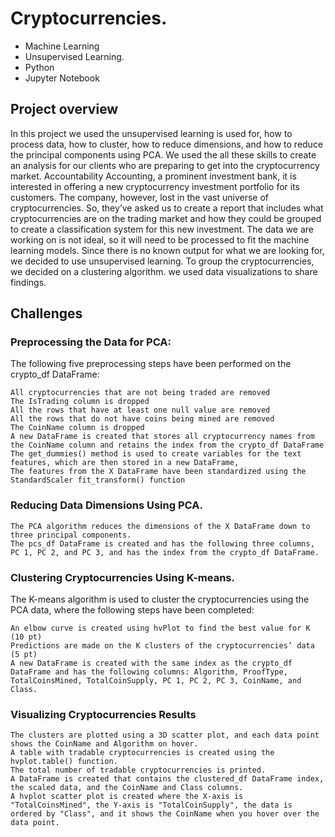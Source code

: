 # Cryptocurrencies.
- Machine Learning
- Unsupervised Learning.
- Python
- Jupyter Notebook
## Project overview
In this project we used the   unsupervised learning is used for, how to process data, how to cluster, how to reduce  dimensions, and how to reduce the principal components using PCA. We used the   all these skills to create an analysis for our clients who are preparing to get into the cryptocurrency market.
Accountability Accounting, a prominent investment bank,  it is interested in offering a new cryptocurrency investment portfolio for its customers. The company, however,  lost in the vast universe of cryptocurrencies. So, they’ve asked us to create a report that includes what cryptocurrencies are on the trading market and how they could be grouped to create a classification system for this new investment.
The data we are working on is not ideal, so it will need to be processed to fit the machine learning models. Since there is no known output for what we are looking for, we  decided to use unsupervised learning. To group the cryptocurrencies, we decided on a clustering algorithm.  we used data visualizations to share  findings.

## Challenges
### Preprocessing the Data for PCA:
  The following five preprocessing steps have been performed on the crypto_df DataFrame:
 
```
All cryptocurrencies that are not being traded are removed
The IsTrading column is dropped 
All the rows that have at least one null value are removed
All the rows that do not have coins being mined are removed 
The CoinName column is dropped 
A new DataFrame is created that stores all cryptocurrency names from the CoinName column and retains the index from the crypto_df DataFrame 
The get_dummies() method is used to create variables for the text features, which are then stored in a new DataFrame,
The features from the X DataFrame have been standardized using the StandardScaler fit_transform() function 
```
### Reducing Data Dimensions Using PCA.

```
The PCA algorithm reduces the dimensions of the X DataFrame down to three principal components.
The pcs_df DataFrame is created and has the following three columns, PC 1, PC 2, and PC 3, and has the index from the crypto_df DataFrame.
```

### Clustering Cryptocurrencies Using K-means.
The K-means algorithm is used to cluster the cryptocurrencies using the PCA data, where the following steps have been completed:

```
An elbow curve is created using hvPlot to find the best value for K (10 pt)
Predictions are made on the K clusters of the cryptocurrencies’ data (5 pt)
A new DataFrame is created with the same index as the crypto_df DataFrame and has the following columns: Algorithm, ProofType, TotalCoinsMined, TotalCoinSupply, PC 1, PC 2, PC 3, CoinName, and Class.
```
### Visualizing Cryptocurrencies Results
```
The clusters are plotted using a 3D scatter plot, and each data point shows the CoinName and Algorithm on hover.
A table with tradable cryptocurrencies is created using the hvplot.table() function.
The total number of tradable cryptocurrencies is printed.
A DataFrame is created that contains the clustered_df DataFrame index, the scaled data, and the CoinName and Class columns.
A hvplot scatter plot is created where the X-axis is "TotalCoinsMined", the Y-axis is "TotalCoinSupply", the data is ordered by "Class", and it shows the CoinName when you hover over the data point.
```
